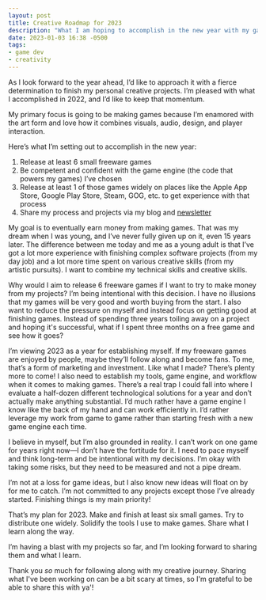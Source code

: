 ```yaml
---
layout: post
title: Creative Roadmap for 2023
description: "What I am hoping to accomplish in the new year with my game development efforts."
date: 2023-01-03 16:38 -0500
tags:
- game dev
- creativity
---
```


As I look forward to the year ahead, I’d like to approach it with a fierce determination to finish my personal creative projects. I’m pleased with what I accomplished in 2022, and I’d like to keep that momentum.

My primary focus is going to be making games because I’m enamored with the art form and love how it combines visuals, audio, design, and player interaction.

Here’s what I’m setting out to accomplish in the new year:

1. Release at least 6 small freeware games
2. Be competent and confident with the game engine (the code that powers my games) I’ve chosen
3. Release at least 1 of those games widely on places like the Apple App Store, Google Play Store, Steam, GOG, etc. to get experience with that process
4. Share my process and projects via my blog and [newsletter](https://buttondown.email/brettchalupa)

My goal is to eventually earn money from making games. That was my dream when I was young, and I’ve never fully given up on it, even 15 years later. The difference between me today and me as a young adult is that I’ve got a lot more experience with finishing complex software projects (from my day job) and a lot more time spent on various creative skills (from my artistic pursuits). I want to combine my technical skills and creative skills.

Why would I aim to release 6 freeware games if I want to try to make money from my projects? I’m being intentional with this decision. I have no illusions that my games will be very good and worth buying from the start. I also want to reduce the pressure on myself and instead focus on getting good at finishing games. Instead of spending three years toiling away on a project and hoping it's successful, what if I spent three months on a free game and see how it goes?

I’m viewing 2023 as a year for establishing myself. If my freeware games are enjoyed by people, maybe they’ll follow along and become fans. To me, that’s a form of marketing and investment. Like what I made? There’s plenty more to come! I also need to establish my tools, game engine, and workflow when it comes to making games. There’s a real trap I could fall into where I evaluate a half-dozen different technological solutions for a year and don’t actually make anything substantial. I’d much rather have a game engine I know like the back of my hand and can work efficiently in. I’d rather leverage my work from game to game rather than starting fresh with a new game engine each time.

I believe in myself, but I’m also grounded in reality. I can’t work on one game for years right now—I don’t have the fortitude for it. I need to pace myself and think long-term and be intentional with my decisions. I’m okay with taking some risks, but they need to be measured and not a pipe dream.

I’m not at a loss for game ideas, but I also know new ideas will float on by for me to catch. I’m not committed to any projects except those I’ve already started. Finishing things is my main priority!

That’s my plan for 2023. Make and finish at least six small games. Try to distribute one widely. Solidify the tools I use to make games. Share what I learn along the way.

I’m having a blast with my projects so far, and I’m looking forward to sharing them and what I learn.

Thank you _so_ much for following along with my creative journey. Sharing what I've been working on can be a bit scary at times, so I'm grateful to be able to share this with ya'!
